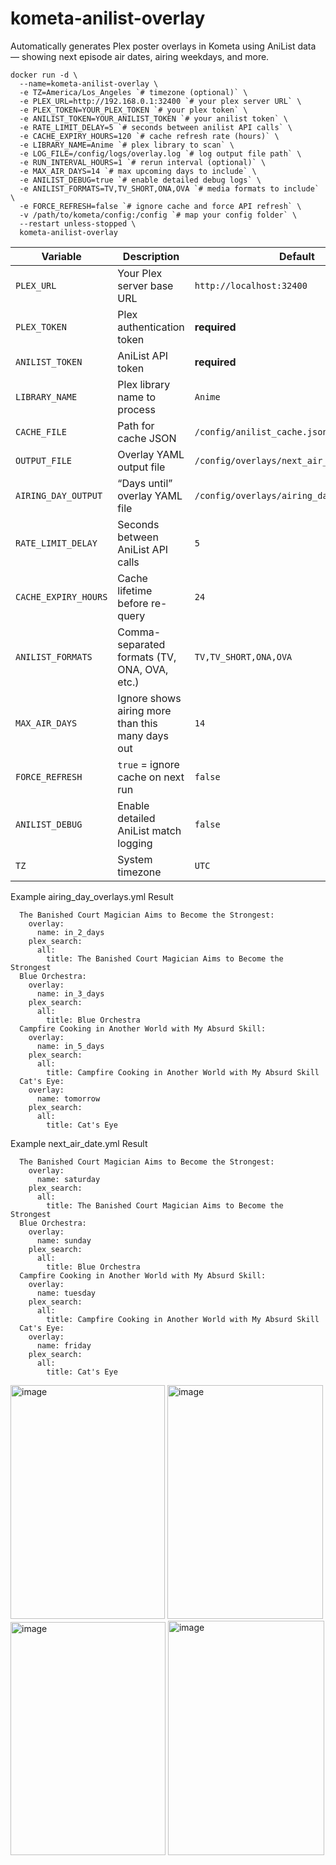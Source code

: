 # kometa-anilist-overlay
Automatically generates Plex poster overlays in Kometa using AniList data — showing next episode air dates, airing weekdays, and more.

```
docker run -d \
  --name=kometa-anilist-overlay \
  -e TZ=America/Los_Angeles `# timezone (optional)` \
  -e PLEX_URL=http://192.168.0.1:32400 `# your plex server URL` \
  -e PLEX_TOKEN=YOUR_PLEX_TOKEN `# your plex token` \
  -e ANILIST_TOKEN=YOUR_ANILIST_TOKEN `# your anilist token` \
  -e RATE_LIMIT_DELAY=5 `# seconds between anilist API calls` \
  -e CACHE_EXPIRY_HOURS=120 `# cache refresh rate (hours)` \
  -e LIBRARY_NAME=Anime `# plex library to scan` \
  -e LOG_FILE=/config/logs/overlay.log `# log output file path` \
  -e RUN_INTERVAL_HOURS=1 `# rerun interval (optional)` \
  -e MAX_AIR_DAYS=14 `# max upcoming days to include` \
  -e ANILIST_DEBUG=true `# enable detailed debug logs` \
  -e ANILIST_FORMATS=TV,TV_SHORT,ONA,OVA `# media formats to include` \
  -e FORCE_REFRESH=false `# ignore cache and force API refresh` \
  -v /path/to/kometa/config:/config `# map your config folder` \
  --restart unless-stopped \
  kometa-anilist-overlay
  ```

  
| Variable             | Description                                      | Default                                    |
| -------------------- | ------------------------------------------------ | ------------------------------------------ |
| `PLEX_URL`           | Your Plex server base URL                        | `http://localhost:32400`                   |
| `PLEX_TOKEN`         | Plex authentication token                        | **required**                               |
| `ANILIST_TOKEN`      | AniList API token                                | **required**                               |
| `LIBRARY_NAME`       | Plex library name to process                     | `Anime`                                    |
| `CACHE_FILE`         | Path for cache JSON                              | `/config/anilist_cache.json`               |
| `OUTPUT_FILE`        | Overlay YAML output file                         | `/config/overlays/next_air_date.yml`       |
| `AIRING_DAY_OUTPUT`  | “Days until” overlay YAML file                   | `/config/overlays/airing_day_overlays.yml` |
| `RATE_LIMIT_DELAY`   | Seconds between AniList API calls                | `5`                                        |
| `CACHE_EXPIRY_HOURS` | Cache lifetime before re-query                   | `24`                                       |
| `ANILIST_FORMATS`    | Comma-separated formats (TV, ONA, OVA, etc.)     | `TV,TV_SHORT,ONA,OVA`                      |
| `MAX_AIR_DAYS`       | Ignore shows airing more than this many days out | `14`                                       |
| `FORCE_REFRESH`      | `true` = ignore cache on next run                | `false`                                    |
| `ANILIST_DEBUG`      | Enable detailed AniList match logging            | `false`                                    |
| `TZ`                 | System timezone                                  | `UTC`                                      |

Example airing_day_overlays.yml Result
```
  The Banished Court Magician Aims to Become the Strongest:
    overlay:
      name: in_2_days
    plex_search:
      all:
        title: The Banished Court Magician Aims to Become the Strongest
  Blue Orchestra:
    overlay:
      name: in_3_days
    plex_search:
      all:
        title: Blue Orchestra
  Campfire Cooking in Another World with My Absurd Skill:
    overlay:
      name: in_5_days
    plex_search:
      all:
        title: Campfire Cooking in Another World with My Absurd Skill
  Cat's Eye:
    overlay:
      name: tomorrow
    plex_search:
      all:
        title: Cat's Eye
```
Example next_air_date.yml Result
```
  The Banished Court Magician Aims to Become the Strongest:
    overlay:
      name: saturday
    plex_search:
      all:
        title: The Banished Court Magician Aims to Become the Strongest
  Blue Orchestra:
    overlay:
      name: sunday
    plex_search:
      all:
        title: Blue Orchestra
  Campfire Cooking in Another World with My Absurd Skill:
    overlay:
      name: tuesday
    plex_search:
      all:
        title: Campfire Cooking in Another World with My Absurd Skill
  Cat's Eye:
    overlay:
      name: friday
    plex_search:
      all:
        title: Cat's Eye
```
<img width="247" height="374" alt="image" src="https://github.com/user-attachments/assets/cadc1930-8b11-40c2-9795-3b287bdbe26d" />
<img width="249" height="374" alt="image" src="https://github.com/user-attachments/assets/9d7b2fef-e89c-40d4-9652-b1d86263d2fd" />
<img width="248" height="373" alt="image" src="https://github.com/user-attachments/assets/550941e8-387e-444d-99da-1b961521df7d" />
<img width="250" height="375" alt="image" src="https://github.com/user-attachments/assets/5c0ecfb7-425d-4722-836c-ee02ec5103d0" />



